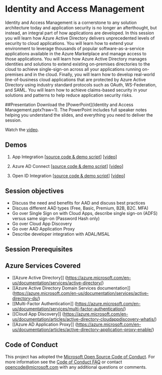 # Identity and Access Management
Identity and Access Management is a cornerstone to any solution architecture today and application security is no longer an afterthought, but instead, an integral part of how applications are developed.  In this session you will learn how Azure Active Directory delivers unprecedented levels of security to cloud applications.  You will learn how to extend your environment to leverage thousands of popular software-as-a-service applications available in the Azure Marketplace and manage access to those applications.  You will learn how Azure Active Directory manages identities and solutions to extend existing on-premises directories to the cloud to achieve single-sign-on across all your applications running on-premises and in the cloud.  Finally, you will learn how to develop real-world line-of-business cloud applications that are protected by Azure Active Directory using industry standard protocols such as OAuth, WS-Federation, and SAML. You will learn how to achieve claims-based security in your solutions and patterns to help reduce application security risks.

##Presentation
Download the [PowerPoint](Identity and Access Management.pptx?raw=1).
The PowerPoint includes full speaker notes helping you understand the slides, and everything you need to deliver the session.

Watch the [video](https://gsiazurecoecontent.blob.core.windows.net/identity-and-access-management/todo.mp4).

## Demos
1. App Integration
[[source code & demo script](./Demo1-App_Integration/)]
[[video](http://azurecatgsicontent.blob.core.windows.net/identity-and-access-management/Identity_Demo_1.mp4)]

2. Azure AD Connect
[[source code & demo script](./Demo2-AAD_Connect/)]
[[video](http://azurecatgsicontent.blob.core.windows.net/identity-and-access-management/AADConnect.mp4)]

3. Open ID Integration
[[source code & demo script](./Demo3-OpenID_Connect_WebApp/)]
[[video](http://azurecatgsicontent.blob.core.windows.net/identity-and-access-management/AzureADAuth.mp4)]

## Session objectives
* Discuss the need and benefits for AAD and discuss best practices
* Discuss different AAD types (Free, Basic, Premium, B2B, B2C. MFA)
* Go over Single Sign on with Cloud Apps, describe single sign-on (ADFS) versus same sign-on (Password Hash only)
* Go over Cloud App Discovery
* Go over AAD Application Proxy
* Describe developer integration with ADAL/MSAL


## Session Prerequisites

## Azure Services Covered
* [[Azure Active Directory]] (https://azure.microsoft.com/en-us/documentation/services/active-directory/)
* [[Azure Active Directory Domain Services documentation]] (https://azure.microsoft.com/en-us/documentation/services/active-directory-ds/)
* [[Multi-Factor Authentication]] (https://azure.microsoft.com/en-us/documentation/services/multi-factor-authentication/)
* [[Cloud App Discovery]] (https://azure.microsoft.com/en-us/documentation/articles/active-directory-cloudappdiscovery-whatis/)
* [[Azure AD Application Proxy]] (https://azure.microsoft.com/en-us/documentation/articles/active-directory-application-proxy-enable/)



## Code of Conduct

This project has adopted the [Microsoft Open Source Code of Conduct](https://opensource.microsoft.com/codeofconduct/). For more information see the [Code of Conduct FAQ](https://opensource.microsoft.com/codeofconduct/faq/) or contact [opencode@microsoft.com](mailto:opencode@microsoft.com) with any additional questions or comments.
